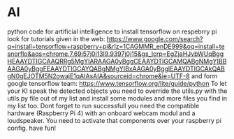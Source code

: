 # AI
python code for artificial intelligence
to install tensorflow on respebrry pi look for tutorials given in the web: https://www.google.com/search?q=install+tensorflow+raspberry+pi&rlz=1CAGMMR_enDE999&oq=install+tesnorflo&aqs=chrome.7.69i57j0i13l9.9397j0j15&gs_lcrp=EgZjaHJvbWUqBggHEAAYDTIGCAAQRRg5MgYIARAAGA0yBggCEAAYDTIGCAMQABgNMgYIBBAAGA0yBggFEAAYDTIGCAYQABgNMgYIBxAAGA0yBggIEAAYDTIGCAkQABgN0gEJOTM5N2owajE1qAIAsAIA&sourceid=chrome&ie=UTF-8
and form google tensorflow team: https://www.tensorflow.org/lite/guide/python
To let your KI speak the detected objects you need to override the utils.py with the utils.py file out of my list and install some modules and more files you find in my list too. Dont forget to run successfull you need the compatible hardware (Raspberry Pi 4) with an onboard webcam modul and a loudspeaker. You need to activate that components over your raspberry pi config. have fun!
